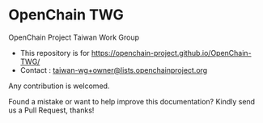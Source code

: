 # OpenChain TWG
OpenChain Project Taiwan Work Group

* This repository is for https://openchain-project.github.io/OpenChain-TWG/
* Contact : <taiwan-wg+owner@lists.openchainproject.org>

Any contribution is welcomed.

Found a mistake or want to help improve this documentation? Kindly send us a Pull Request, thanks! 
